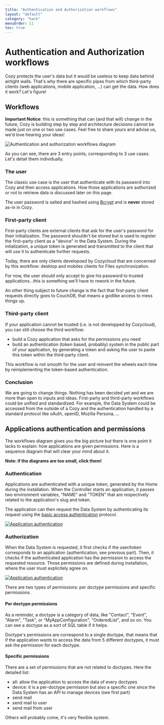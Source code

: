 ```yaml
---
title: "Authentication and Authorization workflows"
layout: "default"
category: "hack"
menuOrder: 11
toc: true
---
```


# Authentication and Authorization workflows

Cozy protects the user's data but it would be useless to keep data behind airtight walls. That's why there are specific pipes from which third-party clients (web applications, mobile application, ...) can get the data. How does it work? Let's figure!


## Workflows
**Important Notice**: this is something that can (and that will) change in the future, Cozy is building step by step and architecture decisions cannot be made just on one or two use cases. Feel free to share yours and advise us, we'd love hearing your ideas!

![Authentication and authorization workflows diagram](/assets/images/authentication-workflows.svg)

As you can see, there are 3 entry points, corresponding to 3 use cases. Let's detail them individually.

### The user
The classic use case is the user that authenticate with its password into Cozy and then access applications. How those applications are authorized or not to retrieve data is discussed later on this page.

The user password is salted and hashed using [Bcrypt](http://en.wikipedia.org/wiki/Bcrypt) and is **never** stored as-in in Cozy.

### First-party client
First-party clients are external clients that ask for the user's password for their initialization. The password shouldn't be stored but is used to register the first-party client as a "device" in the Data System. During the intialization, a unique token is generated and transmitted to the client that will use it to authenticate further requests.

Today, there are only clients developoed by Cozycloud that are concerned by this workflow: desktop and mobiles clients for Files synchronization.

For now, the user should only accept to give his password to trusted applications...this is something we'll have to rework in the future.

An other thing subject to future change is the fact that first-party client requests directly goes to CouchDB, that means a godlike access to mess things up.


### Third-party client
If your application cannot be trusted (i.e. is not developped by Cozycloud), you can still choose the third workflow:
* build a Cozy application that asks for the permissions you need
* build an authentication (token based, probably) system in the public part of your application, by generating a token and asking the user to paste this token within the third-party client.

This workflow is not smooth for the user and reinvent the wheels each time by reimplementing the token-based authentication.


### Conclusion
We are going to change things. Nothing has been decided yet and we are more than open to inputs and ideas. First-party and third-party workflows could be unified and standardized. For example, the Data System could be accessed from the outside of a Cozy and the authentication handled by a standard protocol like oAuth, openID, Mozilla Persona, ...


## Applications authentication and permissions
The workflows diagram gives you the big picture but there is one point it lacks to explain: how applications are given permissions. Here is a sequence diagram that will clear your mind about it.

**Note: if the diagrams are too small, click them!**

### Authentication
Applications are authenticated with a unique token, generated by the Home during the installation.
When the Controller starts an application, it passes two environment variables, "NAME" and "TOKEN" that are respectively related to the application's slug and token.

The application can then request the Data System by authenticating its request using the [basic access authentication](http://en.wikipedia.org/wiki/Basic_access_authentication) protocol.

[![Application authentication](/assets/images/app-authentication.png)](/assets/images/app-authentication.png)

### Authorization
When the Data System is requested, it first checks if the user/token corresponds to an application (authentication, see previous part).
Then, it checks if the authenticated application has the permission to access the requested resource.
Those permissions are defined during installation, where the user must explicitely agree on.

[![Application authentication](/assets/images/app-authorization.png)](/assets/images/app-authentication.png)

There are two types of permissions: per doctype permissions and specific permissions.

#### Per doctype permissions
As a reminder, a doctype is a category of data, like "Contact", "Event", "Alarm", "Task", or "MyAppConfiguration", "OrderedList", and so on. You can see a doctype as a sort of SQL table if it helps.

Doctype's permissions are correspond to a single doctype, that means that if the application wants to access the data from 5 different doctypes, it must ask the permission for each doctype.

#### Specific permissions
There are a set of permissions that are not related to doctypes. Here the detailed list:
* all: allow the application to access the data of every doctypes
* device: it is a per-doctype permission but also a specific one since the Data System has an API to manage devices (see first part)
* send mail
* send mail to user
* send mail from user

Others will probably come, it's very flexible system.
